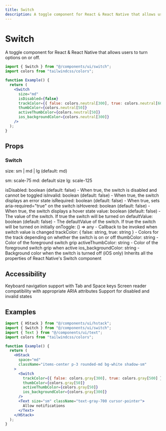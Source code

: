 ```yaml
---
title: Switch
description: A toggle component for React & React Native that allows users to turn options on or off.
---
```


# Switch

A toggle component for React & React Native that allows users to turn options on or off.

```jsx
import { Switch } from "@/components/ui/switch";
import colors from "tailwindcss/colors";

function Example() {
  return (
    <Switch
      size="md"
      isDisabled={false}
      trackColor={{ false: colors.neutral[300], true: colors.neutral[600] }}
      thumbColor={colors.neutral[50]}
      activeThumbColor={colors.neutral[50]}
      ios_backgroundColor={colors.neutral[300]}
    />
  );
}
```

## Props

### Switch

size: sm | md | lg (default: md)

sm: scale-75
md: default size
lg: scale-125

isDisabled: boolean (default: false) - When true, the switch is disabled and cannot be toggled
isInvalid: boolean (default: false) - When true, the switch displays an error state
isRequired: boolean (default: false) - When true, sets aria-required="true" on the switch
isHovered: boolean (default: false) - When true, the switch displays a hover state
value: boolean (default: false) - The value of the switch. If true the switch will be turned on
defaultValue: boolean (default: false) - The defaultValue of the switch. If true the switch will be turned on initially
onToggle: () => any - Callback to be invoked when switch value is changed
trackColor: { false: string, true: string } - Colors for the track depending on whether the switch is on or off
thumbColor: string - Color of the foreground switch grip
activeThumbColor: string - Color of the foreground switch grip when active
ios_backgroundColor: string - Background color when the switch is turned off (iOS only)
Inherits all the properties of React Native's Switch component

## Accessibility

Keyboard navigation support with Tab and Space keys
Screen reader compatibility with appropriate ARIA attributes
Support for disabled and invalid states

## Examples

```jsx
import { HStack } from "@/components/ui/hstack";
import { Switch } from "@/components/ui/switch";
import { Text } from "@/components/ui/text";
import colors from "tailwindcss/colors";

function Example() {
  return (
    <HStack
      space="md"
      className="items-center p-3 rounded-md bg-white shadow-sm"
    >
      <Switch
        trackColor={{ false: colors.gray[300], true: colors.gray[500] }}
        thumbColor={colors.gray[50]}
        activeThumbColor={colors.gray[50]}
        ios_backgroundColor={colors.gray[300]}
      />
      <Text size="sm" className="text-gray-700 cursor-pointer">
        Allow notifications
      </Text>
    </HStack>
  );
}
```
